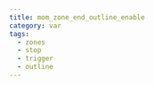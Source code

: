 ```yaml
---
title: mom_zone_end_outline_enable
category: var
tags:
  - zones
  - stop
  - trigger
  - outline
---
```


